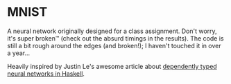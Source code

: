 # MNIST

A neural network originally designed for a class assignment.
Don't worry, it's super broken™ (check out the absurd timings in the results).
The code is still a bit rough around the edges (and broken!); I haven't touched it in over a year...

Heavily inspired by Justin Le's awesome article about [dependently typed neural networks in Haskell](https://blog.jle.im/entry/practical-dependent-types-in-haskell-1.html).
